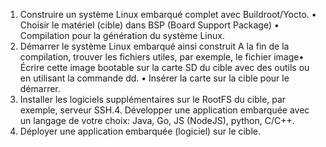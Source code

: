 1. Construire un système Linux embarqué complet avec Buildroot/Yocto.
• Choisir le matériel (cible) dans BSP (Board Support Package)
• Compilation pour la génération du système Linux.
2. Démarrer le système Linux embarqué ainsi construit
A la fin de la compilation, trouver les fichiers utiles, par exemple, le fichier image• Écrire cette image bootable sur la carte SD du cible avec des outils ou en utilisant la
commande dd. • Insérer la carte sur la cible pour le démarrer.
3. Installer les logiciels supplémentaires sur le RootFS du cible, par exemple, serveur SSH.4. Développer une application embarquée avec un langage de votre choix: Java, Go, JS
(NodeJS), python, C/C++.
5. Déployer une application embarquée (logiciel) sur le cible.
